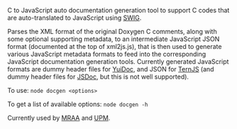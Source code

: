 C to JavaScript auto documentation generation tool to support C codes that are
auto-translated to JavaScript using [SWIG](http://swig.org/). 

Parses the XML format of the original Doxygen C comments, along with some
optional supporting metadata, to an intermediate JavaScript JSON format
(documented at the top of xml2js.js), that is then used to generate various
JavaScript metadata formats to feed into the corresponding JavaScript
documentation generation tools. Currently generated JavaScript formats are
dummy header files for [YuiDoc](http://yui.github.io/yuidoc/), and JSON for
[TernJS](http://ternjs.net/) (and dummy header files for
[JSDoc](http://usejsdoc.org/), but this is not well supported).

To use: `node docgen <options>`

To get a list of available options: `node docgen -h`

Currently used by [MRAA](https://github.com/intel-iot-devkit/mraa) and
[UPM](https://github.com/intel-iot-devkit/upm).

